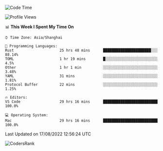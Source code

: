 <!--START_SECTION:waka-->
![Code Time](http://img.shields.io/badge/Code%20Time-1%2C630%20hrs%2016%20mins-blue)

![Profile Views](http://img.shields.io/badge/Profile%20Views-59-blue)

📊 **This Week I Spent My Time On** 

```text
⌚︎ Time Zone: Asia/Shanghai

💬 Programming Languages: 
Rust                     25 hrs 48 mins      ██████████████████████░░░   88.14% 
TOML                     1 hr 19 mins        █░░░░░░░░░░░░░░░░░░░░░░░░   4.5% 
Other                    1 hr 1 min          ░░░░░░░░░░░░░░░░░░░░░░░░░   3.48% 
YAML                     31 mins             ░░░░░░░░░░░░░░░░░░░░░░░░░   1.81% 
Protocol Buffer          22 mins             ░░░░░░░░░░░░░░░░░░░░░░░░░   1.25%

🔥 Editors: 
VS Code                  29 hrs 16 mins      █████████████████████████   100.0%

💻 Operating System: 
Mac                      29 hrs 16 mins      █████████████████████████   100.0%

```


 Last Updated on 17/08/2022 12:56:24 UTC
<!--END_SECTION:waka-->

![CodersRank](https://cr-skills-chart-widget.azurewebsites.net/api/api?username=BugenZhao&padding=16&tooltip=true&branding=false&sort-by-score=true&skills=Rust%2C%20Swift%2C%20C%2C%20TypeScript%2C%20Java%2C%20Go%2C%20Dart%2C%20C%2B%2B%2C%20Python%2C%20Assembly%2C%20Shell%2C%20Kotlin)
